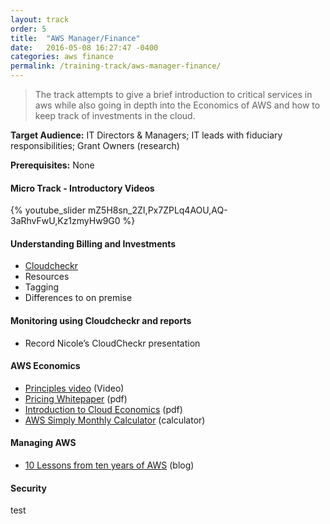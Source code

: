 ```yaml
---
layout: track
order: 5
title:  "AWS Manager/Finance"
date:   2016-05-08 16:27:47 -0400
categories: aws finance
permalink: /training-track/aws-manager-finance/
---
```


> The track attempts to give a brief introduction to critical services in aws
> while also going in depth into the Economics of AWS and how to keep track of investments in the cloud.

**Target Audience:** IT Directors & Managers; IT leads with fiduciary responsibilities; Grant Owners (research)

**Prerequisites:** None

#### Micro Track - Introductory Videos

{% youtube_slider mZ5H8sn_2ZI,Px7ZPLq4AOU,AQ-3aRhvFwU,Kz1zmyHw9G0 %}

#### Understanding Billing and Investments
* [Cloudcheckr](http://support.cloudcheckr.com/what-is-cloudcheckr/)
* Resources
* Tagging
* Differences to on premise

#### Monitoring using Cloudcheckr and reports
* Record Nicole’s CloudCheckr presentation

#### AWS Economics
* [Principles video](https://aws.amazon.com/pricing/) (Video)
* [Pricing Whitepaper](https://d0.awsstatic.com/whitepapers/aws_pricing_overview.pdf) (pdf)
* [Introduction to Cloud Economics](https://d0.awsstatic.com/whitepapers/introduction-to-aws-cloud-economics-final.pdf) (pdf)
* [AWS Simply Monthly Calculator](http://calculator.s3.amazonaws.com/index.html) (calculator)

#### Managing AWS
* [10 Lessons from ten years of AWS](http://www.allthingsdistributed.com/2016/03/10-lessons-from-10-years-of-aws.html) (blog)

#### Security
test
